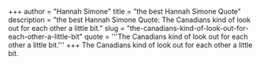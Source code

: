 +++
author = "Hannah Simone"
title = "the best Hannah Simone Quote"
description = "the best Hannah Simone Quote: The Canadians kind of look out for each other a little bit."
slug = "the-canadians-kind-of-look-out-for-each-other-a-little-bit"
quote = '''The Canadians kind of look out for each other a little bit.'''
+++
The Canadians kind of look out for each other a little bit.
